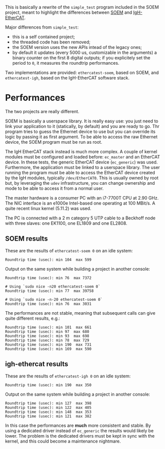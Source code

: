 This is basically a rewrite of the `simple_test` program included in
the SOEM project, meant to highlight the differences between
[SOEM](https://github.com/OpenEtherCATSociety/SOEM) and
[IgH-EtherCAT](https://etherlab.org/en/ethercat/).

Major differences from `simple_test`:
* this is a self contained project;
* the threaded code has been removed;
* the SOEM version uses the new APIs intead of the legacy ones;
* by default it updates (every 5000 us, customizable in the arguments)
  a binary counter on the first 8 digital outputs; if you explicitely
  set the period to `0`, it measures the roundtrip performances.

Two implementations are provided: `ethercatest-soem`, based on SOEM,
and `ethercatest-igh`, based on the IgH-EtherCAT software stack.

# Performances

The two projects are really different.

SOEM is basically a userspace library. It is really easy use: you
just need to link your application to it (statically, by default)
and you are ready to go. Thr program tries to guess the Ethernet
device to use but you can override its logic by passing it as
first argument. To be able to access the raw Ethernet device, the
SOEM program must be run as root.

The IgH EtherCAT stack instead is much more complex. A couple of
kernel modules must be configured and loaded before: `ec_master`
and an EtherCAT device. In these tests, the generic EtherCAT device
(`ec_generic`) was used. Furthermore, the application must be linked
to a userspace library. The user running the program must be able
to access the EtherCAT device created by the IgH modules, typically
`/dev/EtherCAT0`. This is usually owned by root but, by leveraging
the `udev` infrastructure, you can change ownership and mode to be
able to access it from a normal user.

The master hardware is a consumer PC with an i7-7700T CPU at 2.90 GHz.
The NIC interface is an e1000e Intel-based one operating at 100 MBit/s.
A quite recent linux kernel (5.11.2) was used.

The PC is connected with a 2 m category 5 UTP cable to a Beckhoff node
with three slaves: one EK1100, one EL1809 and one EL2808.

## SOEM results

These are the results of `ethercatest-soem 0` on an idle system:

    Roundtrip time (usec): min 104  max 599

Output on the same system while building a project in another console:

    Roundtrip time (usec): min 76  max 7372

    # Using `sudo nice -n20 ethercatest-soem 0`
    Roundtrip time (usec): min 77  max 39758

    # Using `sudo nice -n-20 ethercatest-soem 0`
    Roundtrip time (usec): min 76  max 3031

The performances are not stable, meaning that subsequent calls can
give quite different results, e.g.:

    Roundtrip time (usec): min 101  max 661
    Roundtrip time (usec): min 97  max 680
    Roundtrip time (usec): min 93  max 698
    Roundtrip time (usec): min 78  max 729
    Roundtrip time (usec): min 190  max 731
    Roundtrip time (usec): min 169  max 590

## igh-ethercat results

These are the results of `ethercatest-igh 0` on an idle system:

    Roundtrip time (usec): min 190  max 350

Output on the same system while building a project in another console:

    Roundtrip time (usec): min 127  max 398
    Roundtrip time (usec): min 122  max 405
    Roundtrip time (usec): min 148  max 353
    Roundtrip time (usec): min 121  max 382

In this case the performances are **much** more consistent and stable.
By using a dedicated driver instead of `ec_generic` the results would
likely be lower. The problem is the dedicated drivers must be kept in
sync with the kernel, and this could become a maintenance nightmare.
